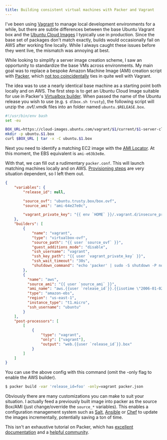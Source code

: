 ```yaml
---
title: Building consistent virtual machines with Packer and Vagrant
---
```


I've been using [Vagrant](https://www.vagrantup.com/) to manage local development environments for a while, but there are subtle differences between the base Ubuntu Vagrant box and the [Ubuntu Cloud Images](http://cloud-images.ubuntu.com/) I typically use in production. Since the base set of packages don't match exactly, builds would occasionally fail on AWS after working fine locally. While I always caught these issues before they went live, the mismatch was annoying at best.

While looking to simplify a server image creation scheme, I saw an opportunity to standardize the base VMs across environments. My main goal was to replace a bespoke Amazon Machine Image (AMI) creation script with [Packer](https://www.packer.io/), which [not too coincidentally](https://github.com/mitchellh) ties in quite well with Vagrant.

The idea was to use a nearly identical base machine as a starting point both locally and on AWS. The first step is to get an Ubuntu Cloud Image suitable for use in Packer's [Virtualbox builder](https://www.packer.io/docs/builders/virtualbox-ovf.html). When passed the name of the Ubuntu release you wish to use (e.g. `$ dlbox.sh trusty`), the following script will unzip the .ovf/.vmdk files into an folder named `ubuntu.$RELEASE.box`.

```sh
#!/usr/bin/env bash
set -eu

BOX_URL=https://cloud-images.ubuntu.com/vagrant/$1/current/$1-server-cloudimg-amd64-vagrant-disk1.box
mkdir -p ubuntu.$1.box
curl $BOX_URL | tar -x -C ubuntu.$1.box
```

Next you need to identify a matching EC2 image with the [AMI Locator](http://cloud-images.ubuntu.com/locator/ec2/). At this moment, the EBS equivalent is `ami-e63b3e8e`.

With that, we can fill out a rudimentary `packer.conf`. This will launch matching machines locally and on AWS. [Provisioning steps](https://www.packer.io/docs/templates/provisioners.html) are very situation dependent, so I left them out.

```json
{
    "variables": {
        "release_id": null,

        "source_ovf": "ubuntu.trusty.box/box.ovf",
        "source_ami": "ami-64e27e0c",

        "vagrant_private_key": "{{ env `HOME` }}/.vagrant.d/insecure_private_key"
    },
    "builders": [
        {
            "name": "vagrant",
            "type": "virtualbox-ovf",
            "source_path": "{{ user `source_ovf` }}",
            "guest_additions_mode": "disable",
            "ssh_username": "vagrant",
            "ssh_key_path": "{{ user `vagrant_private_key` }}",
            "ssh_wait_timeout": "30s",
            "shutdown_command": "echo 'packer' | sudo -S shutdown -P now"
        },
        {
          "name": "aws",
          "source_ami": "{{ user `source_ami` }}",
          "ami_name": "aws.{{user `release_id`}}.{{isotime \"2006-01-02.0304\"}}",
          "type": "amazon-ebs",
          "region": "us-east-1",
          "instance_type": "t1.micro",
          "ssh_username": "ubuntu"
        }
    ],
    "post-processors": [
        [
            {
                "type": "vagrant",
                "only": ["vagrant"],
                "output": "web.{{user `release_id`}}.box"
            }
        ]
    ]
}
```

You can use the above config with this command (omit the -only flag to enable the AWS builder).

```sh
$ packer build -var 'release_id=foo' -only=vagrant packer.json
```

Obviously there are many customizations you can make to suit your situation. I actually feed a previously built image into packer as the source Box/AMI (just change/override the `source_*` variables). This enables a configuration management system such as [Salt](https://github.com/saltstack/salt), [Ansible](http://www.ansible.com/) or [Chef](https://www.chef.io/chef/) to update the images incrementally, potentially saving a ton of time.

This isn't an exhaustive tutorial on Packer, which has [excellent documentation](https://www.packer.io/intro) and a [helpful community](https://www.packer.io/community).
